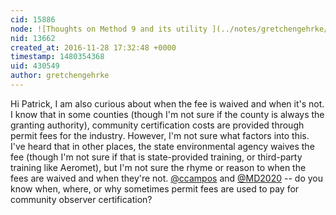 ```yaml
---
cid: 15886
node: ![Thoughts on Method 9 and its utility ](../notes/gretchengehrke/10-28-2016/thoughts-on-method-9-and-its-utility)
nid: 13662
created_at: 2016-11-28 17:32:48 +0000
timestamp: 1480354368
uid: 430549
author: gretchengehrke
---
```


Hi Patrick, I am also curious about when the fee is waived and when it's not. I know that in some counties (though I'm not sure if the county is always the granting authority), community certification costs are provided through permit fees for the industry. However, I'm not sure what factors into this. I've heard that in other places, the state environmental agency waives the fee (though I'm not sure if that is state-provided training, or third-party training like Aeromet), but I'm not sure the rhyme or reason to when the fees are waived and when they're not. [@ccampos](/profile/ccampos) and [@MD2020](/profile/MD2020) -- do you know when, where, or why sometimes permit fees are used to pay for community observer certification? 